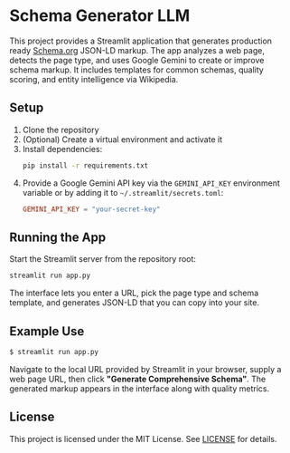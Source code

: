 # Schema Generator LLM

This project provides a Streamlit application that generates production ready [Schema.org](https://schema.org) JSON-LD markup. The app analyzes a web page, detects the page type, and uses Google Gemini to create or improve schema markup. It includes templates for common schemas, quality scoring, and entity intelligence via Wikipedia.

## Setup

1. Clone the repository
2. (Optional) Create a virtual environment and activate it
3. Install dependencies:
   ```bash
   pip install -r requirements.txt
   ```
4. Provide a Google Gemini API key via the `GEMINI_API_KEY` environment variable or by adding it to `~/.streamlit/secrets.toml`:
   ```toml
   GEMINI_API_KEY = "your-secret-key"
   ```

## Running the App

Start the Streamlit server from the repository root:

```bash
streamlit run app.py
```

The interface lets you enter a URL, pick the page type and schema template, and generates JSON-LD that you can copy into your site.

## Example Use

```bash
$ streamlit run app.py
```
Navigate to the local URL provided by Streamlit in your browser, supply a web page URL, then click **"Generate Comprehensive Schema"**. The generated markup appears in the interface along with quality metrics.

## License

This project is licensed under the MIT License. See [LICENSE](LICENSE) for details.
